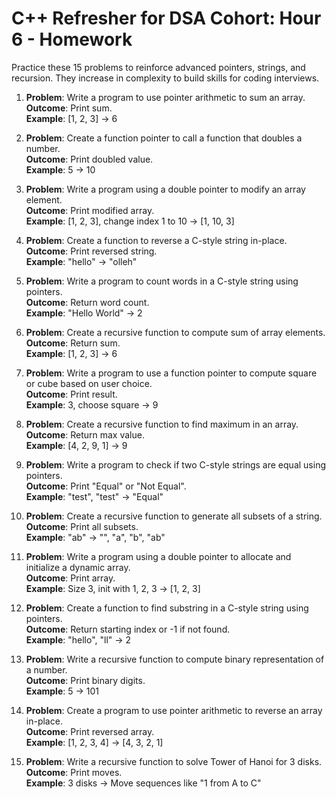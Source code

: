 # C++ Refresher for DSA Cohort: Hour 6 - Homework

Practice these 15 problems to reinforce advanced pointers, strings, and recursion. They increase in complexity to build skills for coding interviews.

1. **Problem**: Write a program to use pointer arithmetic to sum an array.  
   **Outcome**: Print sum.  
   **Example**: [1, 2, 3] → 6

2. **Problem**: Create a function pointer to call a function that doubles a number.  
   **Outcome**: Print doubled value.  
   **Example**: 5 → 10

3. **Problem**: Write a program using a double pointer to modify an array element.  
   **Outcome**: Print modified array.  
   **Example**: [1, 2, 3], change index 1 to 10 → [1, 10, 3]

4. **Problem**: Create a function to reverse a C-style string in-place.  
   **Outcome**: Print reversed string.  
   **Example**: "hello" → "olleh"

5. **Problem**: Write a program to count words in a C-style string using pointers.  
   **Outcome**: Return word count.  
   **Example**: "Hello World" → 2

6. **Problem**: Create a recursive function to compute sum of array elements.  
   **Outcome**: Return sum.  
   **Example**: [1, 2, 3] → 6

7. **Problem**: Write a program to use a function pointer to compute square or cube based on user choice.  
   **Outcome**: Print result.  
   **Example**: 3, choose square → 9

8. **Problem**: Create a recursive function to find maximum in an array.  
   **Outcome**: Return max value.  
   **Example**: [4, 2, 9, 1] → 9

9. **Problem**: Write a program to check if two C-style strings are equal using pointers.  
   **Outcome**: Print "Equal" or "Not Equal".  
   **Example**: "test", "test" → "Equal"

10. **Problem**: Create a recursive function to generate all subsets of a string.  
    **Outcome**: Print all subsets.  
    **Example**: "ab" → "", "a", "b", "ab"

11. **Problem**: Write a program using a double pointer to allocate and initialize a dynamic array.  
    **Outcome**: Print array.  
    **Example**: Size 3, init with 1, 2, 3 → [1, 2, 3]

12. **Problem**: Create a function to find substring in a C-style string using pointers.  
    **Outcome**: Return starting index or -1 if not found.  
    **Example**: "hello", "ll" → 2

13. **Problem**: Write a recursive function to compute binary representation of a number.  
    **Outcome**: Print binary digits.  
    **Example**: 5 → 101

14. **Problem**: Create a program to use pointer arithmetic to reverse an array in-place.  
    **Outcome**: Print reversed array.  
    **Example**: [1, 2, 3, 4] → [4, 3, 2, 1]

15. **Problem**: Write a recursive function to solve Tower of Hanoi for 3 disks.  
    **Outcome**: Print moves.  
    **Example**: 3 disks → Move sequences like "1 from A to C"